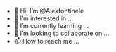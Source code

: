- 👋 Hi, I’m @Alexfontinele
- 👀 I’m interested in ...
- 🌱 I’m currently learning ...
- 💞️ I’m looking to collaborate on ...
- 📫 How to reach me ...

<!---
Alexfontinele/Alexfontinele is a ✨ special ✨ repository because its `README.md` (this file) appears on your GitHub profile.
You can click the Preview link to take a look at your changes.
--->
